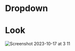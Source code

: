 # Dropdown
# Look
![Screenshot 2023-10-17 at 3 11](https://github.com/Panurag24/Dropdown/assets/133241193/81a9e194-e3be-4188-bd1f-73297c898181)
